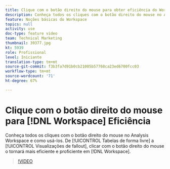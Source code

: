 ```yaml
---
title: Clique com o botão direito do mouse para obter eficiência do Workspace
description: Conheça todos os cliques com o botão direito do mouse no Analysis Workspace e como usá-los. De tabelas de forma livre a visualizações de fallout, clicar com o botão direito do mouse o tornará mais eficiente e proficiente no Workspace.
feature: Noções básicas do Workspace
topics: null
activity: use
doc-type: feature video
team: Technical Marketing
thumbnail: 39377.jpg
kt: 5939
role: Profissional
level: Iniciante
translation-type: tm+mt
source-git-commit: f3b3fa7d91b0cb21005b57768ca23ed6700fcc03
workflow-type: tm+mt
source-wordcount: '71'
ht-degree: 67%

---
```



# Clique com o botão direito do mouse para [!DNL Workspace] Eficiência

Conheça todos os cliques com o botão direito do mouse no Analysis Workspace e como usá-los. De [!UICONTROL Tabelas de forma livre] a [!UICONTROL Visualizações de fallout], clicar com o botão direito do mouse o tornará mais eficiente e proficiente em [!DNL Workspace].

>[!VIDEO](https://video.tv.adobe.com/v/39377/?quality=12&learn=on)
